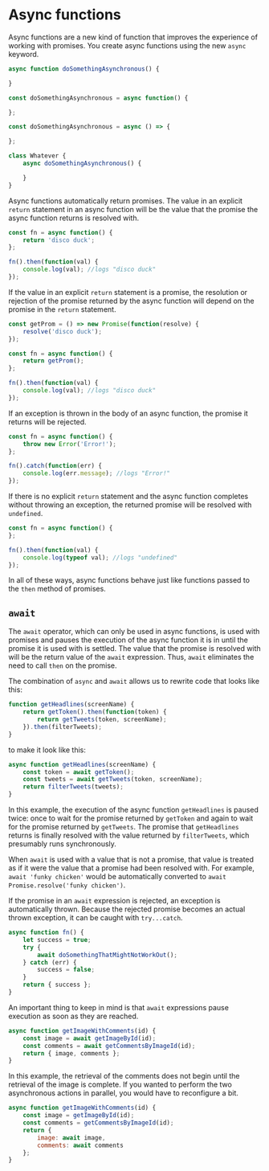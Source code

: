 # Async functions

Async functions are a new kind of function that improves the experience of working with promises. You create async functions using the new `async` keyword.

```js
async function doSomethingAsynchronous() {

}
```

```js
const doSomethingAsynchronous = async function() {

};
```

```js
const doSomethingAsynchronous = async () => {

};
```

```js
class Whatever {
    async doSomethingAsynchronous() {

    }
}
```

Async functions automatically return promises. The value in an explicit `return` statement in an async function will be the value that the promise the async function returns is resolved with.

```js
const fn = async function() {
    return 'disco duck';
};

fn().then(function(val) {
    console.log(val); //logs "disco duck"
});
```

If the value in an explicit `return` statement is a promise, the resolution or rejection of the promise returned by the async function will depend on the promise in the `return` statement.

```js
const getProm = () => new Promise(function(resolve) {
    resolve('disco duck');
});

const fn = async function() {
    return getProm();
};

fn().then(function(val) {
    console.log(val); //logs "disco duck"
});
```

If an exception is thrown in the body of an async function, the promise it returns will be rejected.

```js
const fn = async function() {
    throw new Error('Error!');
};

fn().catch(function(err) {
    console.log(err.message); //logs "Error!"
});
```

If there is no explicit `return` statement and the async function completes without throwing an exception, the returned promise will be resolved with `undefined`.

```js
const fn = async function() {
};

fn().then(function(val) {
    console.log(typeof val); //logs "undefined"
});
```

In all of these ways, async functions behave just like functions passed to the `then` method of promises.

## `await`

The `await` operator, which can only be used in async functions, is used with promises and pauses the execution of the async function it is in until the promise it is used with is settled. The value that the promise is resolved with will be the return value of the `await` expression. Thus, `await` eliminates the need to call `then` on the promise.

The combination of `async` and `await` allows us to rewrite code that looks like this:

```js
function getHeadlines(screenName) {
    return getToken().then(function(token) {
        return getTweets(token, screenName);
    }).then(filterTweets);
}
```

to make it look like this:

```js
async function getHeadlines(screenName) {
    const token = await getToken();
    const tweets = await getTweets(token, screenName);
    return filterTweets(tweets);
}
```

In this example, the execution of the async function `getHeadlines` is paused twice: once to wait for the promise returned by `getToken` and again to wait for the promise returned by `getTweets`. The promise that `getHeadlines` returns is finally resolved with the value returned by `filterTweets`, which presumably runs synchronously.

When `await` is used with a value that is not a promise, that value is treated as if it were the value that a promise had been resolved with. For example, `await 'funky chicken'` would be automatically converted to `await Promise.resolve('funky chicken')`.

If the promise in an `await` expression is rejected, an exception is automatically thrown. Because the rejected promise becomes an actual thrown exception, it can be caught with `try...catch`.

```js
async function fn() {
    let success = true;
    try {
        await doSomethingThatMightNotWorkOut();
    } catch (err) {
        success = false;
    }
    return { success };
}
```

An important thing to keep in mind is that `await` expressions pause execution as soon as they are reached.

```js
async function getImageWithComments(id) {
    const image = await getImageById(id);
    const comments = await getCommentsByImageId(id);
    return { image, comments };
}
```

In this example, the retrieval of the comments does not begin until the retrieval of the image is complete. If you wanted to perform the two asynchronous actions in parallel, you would have to reconfigure a bit.

```js
async function getImageWithComments(id) {
    const image = getImageById(id);
    const comments = getCommentsByImageId(id);
    return {
        image: await image,
        comments: await comments
    };
}
```
